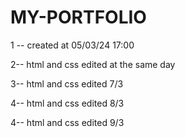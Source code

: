 # MY-PORTFOLIO

1 -- created at 05/03/24 17:00 


2-- html and css edited at the same day


3-- html and css edited  7/3


4-- html and css edited 8/3


 4-- html and css edited 9/3
  
